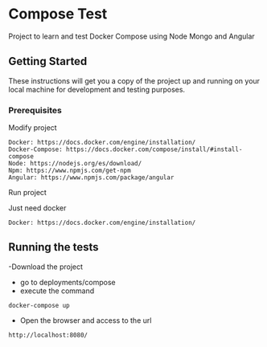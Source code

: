 # Compose Test

Project to learn and test Docker Compose using Node Mongo and Angular

## Getting Started

These instructions will get you a copy of the project up and running on your local machine for development and testing purposes.

### Prerequisites

Modify project

```
Docker: https://docs.docker.com/engine/installation/
Docker-Compose: https://docs.docker.com/compose/install/#install-compose
Node: https://nodejs.org/es/download/
Npm: https://www.npmjs.com/get-npm
Angular: https://www.npmjs.com/package/angular
```
Run project

Just need docker
```
Docker: https://docs.docker.com/engine/installation/
```


## Running the tests

-Download the project
- go to deployments/compose
- execute the command 
```
docker-compose up
```
- Open the browser and access to the url 
```
http://localhost:8080/
```


